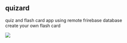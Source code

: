 <H2> quizard </H2>

quiz and flash card app using remote frirebase database<br> create your own flash card<br>

<img src="simpleFlashCards_firestore/assets/img001.png">



